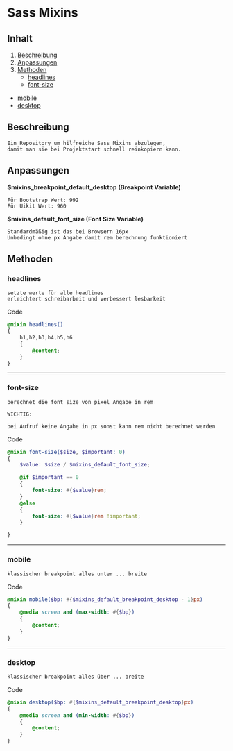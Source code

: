 # Sass Mixins

## Inhalt
1. [Beschreibung](#Beschreibung)
1. [Anpassungen](#Anpassungen)
1. [Methoden](#Methoden)
   * [headlines](#headlines)
    * [font-size](#font-size)
  * [mobile](#mobile)
  * [desktop](#desktop)


## Beschreibung

    Ein Repository um hilfreiche Sass Mixins abzulegen, 
    damit man sie bei Projektstart schnell reinkopiern kann.

## Anpassungen

**$mixins_breakpoint_default_desktop (Breakpoint Variable)**

    Für Bootstrap Wert: 992
    Für Uikit Wert: 960

**$mixins_default_font_size (Font Size Variable)**

    Standardmäßig ist das bei Browsern 16px
    Unbedingt ohne px Angabe damit rem berechnung funktioniert

## Methoden

### headlines

    setzte werte für alle headlines
    erleichtert schreibarbeit und verbessert lesbarkeit

Code

```scss
@mixin headlines()
{
    h1,h2,h3,h4,h5,h6 
    {
        @content;
    }
}
```

___

### font-size

    berechnet die font size von pixel Angabe in rem

    WICHTIG:

    bei Aufruf keine Angabe in px sonst kann rem nicht berechnet werden

Code

```scss
@mixin font-size($size, $important: 0)
{
    $value: $size / $mixins_default_font_size;

    @if $important == 0
    {
        font-size: #{$value}rem;
    }
    @else
    {
        font-size: #{$value}rem !important;
    }

}
```

___

### mobile

    klassischer breakpoint alles unter ... breite

Code

```scss
@mixin mobile($bp: #{$mixins_default_breakpoint_desktop - 1}px)
{
    @media screen and (max-width: #{$bp})
    {
        @content;
    }
}
```

___

### desktop

    klassischer breakpoint alles über ... breite

Code

```scss
@mixin desktop($bp: #{$mixins_default_breakpoint_desktop}px)
{
    @media screen and (min-width: #{$bp})
    {
        @content;
    }
}
```